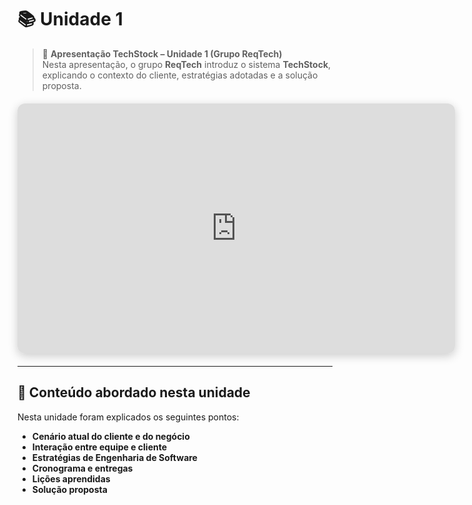 # 📚 Unidade 1  

> 🎥 **Apresentação TechStock – Unidade 1 (Grupo ReqTech)**  
Nesta apresentação, o grupo **ReqTech** introduz o sistema **TechStock**, explicando o contexto do cliente, estratégias adotadas e a solução proposta.  

<div align="center" style="margin: 20px 0;">
  <iframe width="700" height="400"
    src="https://www.youtube.com/embed/K8Eh_rDwsqU"
    title="Apresentação TechStock - Unidade 1 (ReqTech)" frameborder="0"
    allow="accelerometer; autoplay; clipboard-write; encrypted-media; gyroscope; picture-in-picture"
    allowfullscreen
    style="border-radius: 12px; box-shadow: 0px 4px 15px rgba(0,0,0,0.2);">
  </iframe>
</div>

---

## 📝 Conteúdo abordado nesta unidade  

Nesta unidade foram explicados os seguintes pontos:  

- **Cenário atual do cliente e do negócio**  
- **Interação entre equipe e cliente**  
- **Estratégias de Engenharia de Software**  
- **Cronograma e entregas**  
- **Lições aprendidas**  
- **Solução proposta**  
